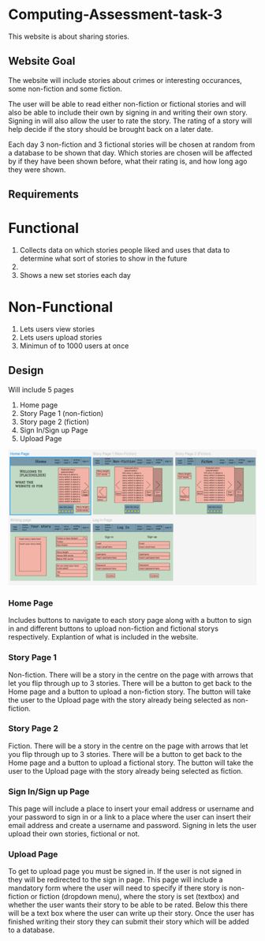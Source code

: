 # Computing-Assessment-task-3
This website is about sharing stories.
## Website Goal
The website will include stories about crimes or interesting occurances, some non-fiction and some fiction. 

The user will be able to read either non-fiction or fictional stories and will also be able to include their own by signing in and writing their own story. Signing in will also allow the user to rate the story. The rating of a story will help decide if the story should be brought back on a later date.

Each day 3 non-fiction and 3 fictional stories will be chosen at random from a database to be shown that day. Which stories are chosen will be affected by if they have been shown before, what their rating is, and how long ago they were shown.

## Requirements

# Functional
1. Collects data on which stories people liked and uses that data to determine what sort of stories to show in the future
2. 
3. Shows a new set stories each day 

# Non-Functional
1. Lets users view stories
2. Lets users upload stories
3. Minimun of to 1000 users at once

## Design


Will include 5 pages
1. Home page
2. Story Page 1 (non-fiction)
3. Story page 2 (fiction)
4. Sign In/Sign up Page
5. Upload Page

![design1](design1.jpg)

### Home Page 
Includes buttons to navigate to each story page along with a button to sign in and different buttons to upload non-fiction and fictional storys respectively.
Explantion of what is included in the website.

### Story Page 1
Non-fiction.
There will be a story in the centre on the page with arrows that let you flip through up to 3 stories. There will be a button to get back to the Home page and a button to upload a non-fiction story. The button will take the user to the Upload page with the story already being selected as non-fiction.


### Story Page 2
Fiction.
There will be a story in the centre on the page with arrows that let you flip through up to 3 stories. There will be a button to get back to the Home page and a button to upload a fictional story. The button will take the user to the Upload page with the story already being selected as fiction.


### Sign In/Sign up Page
This page will include a place to insert your email address or username and your password to sign in or a link to a place where the user can insert their email address and create a username and password. Signing in lets the user upload their own stories, fictional or not.


### Upload Page 
To get to upload page you must be signed in. If the user is not signed in they will be redirected to the sign in page.
This page will include a mandatory form where the user will need to specify if there story is non-fiction or fiction (dropdown menu), where the story is set (textbox) and whether the user wants their story to be able to be rated. 
Below this there will be a text box where the user can write up their story. 
Once the user has finished writing their story they can submit their story which will be added to a database. 


